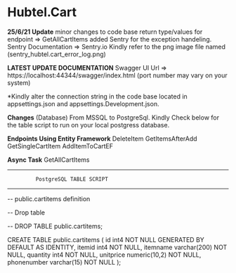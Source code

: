 # Hubtel.Cart
**25/6/21 Update**
minor changes to code base return type/values for endpoint => GetAllCartItems
added Sentry for the exception handeling.
Sentry Documentation => Sentry.io
Kindly refer to the png image file named (sentry_hubtel.cart_error_log.png)


**LATEST UPDATE DOCUMENTATION**
Swagger UI Url => https://localhost:44344/swagger/index.html
(port number may vary on your system)

*Kindly alter the connection string in the code base located 
in appsettings.json and appsettings.Development.json.

**Changes**
(Database)
From MSSQL to PostgreSql.
Kindly Check below for the table script to run on your local
postgress database.


**Endpoints Using Entity Framework** 
DeleteItem
GetItemsAfterAdd
GetSingleCartItem
AddItemToCartEF

**Async Task**
GetAllCartItems



****************************************************
             PostgreSQL TABLE SCRIPT
****************************************************
-- public.cartitems definition

-- Drop table

-- DROP TABLE public.cartitems;

CREATE TABLE public.cartitems (
	id int4 NOT NULL GENERATED BY DEFAULT AS IDENTITY,
	itemid int4 NOT NULL,
	itemname varchar(200) NOT NULL,
	quantity int4 NOT NULL,
	unitprice numeric(10,2) NOT NULL,
	phonenumber varchar(15) NOT NULL
);
